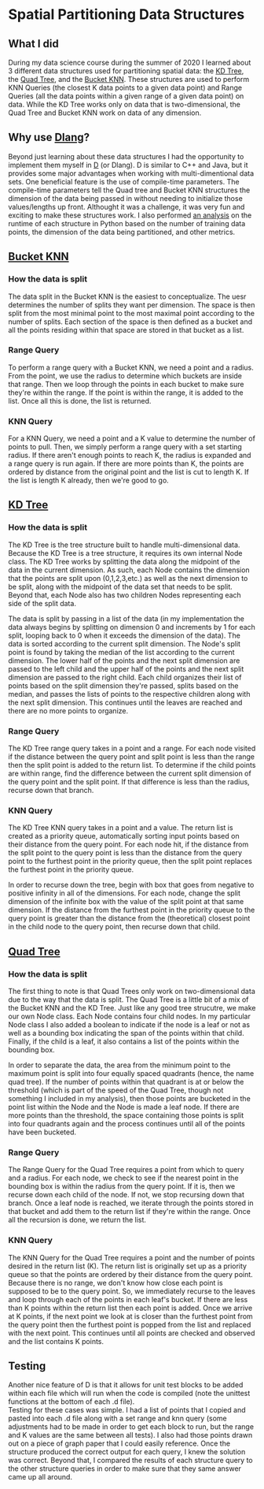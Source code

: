 # Spatial Partitioning Data Structures

## What I did
During my data science course during the summer of 2020 I learned about 3 different data structures used for partitioning spatial data: the [KD Tree](source/kdtree.d), the [Quad Tree](source/quadtree.d), and the [Bucket KNN](source/bucketknn.d).  These structures are used to perform KNN Queries (the closest K data points to a given data point) and Range Queries (all the data points within a given range of a given data point) on data.  While the KD Tree works only on data that is two-dimensional, the Quad Tree and Bucket KNN work on data of any dimension.  

## Why use [Dlang](dlang.org)?

Beyond just learning about these data structures I had the opportunity to implement them myself in [D](dlang.org) (or Dlang).  D is similar to C++ and Java, but it provides some major advantages when working with multi-dimentional data sets.  One beneficial feature is the use of compile-time parameters.  The compile-time parameters tell the Quad tree and Bucket KNN structures the dimension of the data being passed in without needing to initialize those values/lengths up front.  Althought it was a challenge, it was very fun and exciting to make these structures work.  I also performed [an analysis](analysis.ipynb) on the runtime of each structure in Python based on the number of training data points, the dimension of the data being partitioned, and other metrics.

## [Bucket KNN](source/bucketknn.d)
### How the data is split
The data split in the Bucket KNN is the easiest to conceptualize.  The uesr determines the number of splits they want per dimension.  The space is then split from the most minimal point to the most maximal point according to the number of splits.  Each section of the space is then defined as a bucket and all the points residing within that space are stored in that bucket as a list.  

### Range Query
To perform a range query with a Bucket KNN, we need a point and a radius.  From the point, we use the radius to determine which buckets are inside that range.  Then we loop through the points in each bucket to make sure they're within the range.  If the point is within the range, it is added to the list.  Once all this is done, the list is returned.

### KNN Query
For a KNN Query, we need a point and a K value to determine the number of points to pull.  Then, we simply perform a range query with a set starting radius.  If there aren't enough points to reach K, the radius is expanded and a range query is run again.  If there are more points than K, the points are ordered by distance from the original point and the list is cut to length K.  If the list is length K already, then we're good to go.

## [KD Tree](source/kdtree.d)
### How the data is split
The KD Tree is the tree structure built to handle multi-dimensional data.  Because the KD Tree is a tree structure, it requires its own internal Node class.  The KD Tree works by splitting the data along the midpoint of the data in the current dimension.  As such, each Node contains the dimension that the points are split upon (0,1,2,3,etc.) as well as the next dimension to be split, along with the midpoint of the data set that needs to be split. Beyond that, each Node also has two children Nodes representing each side of the split data.
<p>
The data is split by passing in a list of the data (in my implementation the data always begins by splitting on dimension 0 and increments by 1 for each split, looping back to 0 when it exceeds the dimension of the data).  The data is sorted according to the current split dimension.  The Node's split point is found by taking the median of the list according to the current dimension.  The lower half of the points and the next split dimension are passed to the left child and the upper half of the points and the next split dimension are passed to the right child.  Each child organizes their list of points based on the split dimension they're passed, splits based on the median, and passes the lists of points to the respective children along with the next split dimension.  This continues until the leaves are reached and there are no more points to organize.  

### Range Query
The KD Tree range query takes in a point and a range.  For each node visited if the distance between the query point and split point is less than the range then the split point is added to the return list.  To determine if the child points are within range, find the difference between the current split dimension of the query point and the split point.  If that difference is less than the radius, recurse down that branch.  

### KNN Query
The KD Tree KNN query takes in a point and a value.  The return list is created as a priority queue, automatically sorting input points based on their distance from the query point.  For each node hit, if the distance from the split point to the query point is less than the distance from the query point to the furthest point in the priority queue, then the split point replaces the furthest point in the priority queue.  
<p>
In order to recurse down the tree, begin with box that goes from negative to positive infinity in all of the dimensions.  For each node, change the split dimension of the infinite box with the value of the split point at that same dimension.  If the distance from the furthest point in the priority queue to the query point is greater than the distance from the (theoretical) closest point in the child node to the query point, then recurse down that child.  

## [Quad Tree](source/quadtree.d)
### How the data is split
The first thing to note is that Quad Trees only work on two-dimensional data due to the way that the data is split.  The Quad Tree is a little bit of a mix of the Bucket KNN and the KD Tree.  Just like any good tree strucutre, we make our own Node class.  Each Node contains four child nodes.  In my particular Node class I also added a boolean to indicate if the node is a leaf or not as well as a bounding box indicating the span of the points within that child. Finally, if the child is a leaf, it also contains a list of the points within the bounding box.
<p>
In order to separate the data, the area from the minimum point to the maximum point is split into four equally spaced quadrants (hence, the name quad tree).  If the number of points within that quadrant is at or below the threshold (which is part of the speed of the Quad Tree, though not something I included in my analysis), then those points are bucketed in the point list within the Node and the Node is made a leaf node.  If there are more points than the threshold, the space containing those points is split into four quadrants again and the process continues until all of the points have been bucketed.

### Range Query
The Range Query for the Quad Tree requires a point from which to query and a radius.  For each node, we check to see if the nearest point in the bounding box is within the radius from the query point.  If it is, then we recurse down each child of the node.  If not, we stop recursing down that branch.  Once a leaf node is reached, we iterate through the points stored in that bucket and add them to the return list if they're within the range.  Once all the recursion is done, we return the list.

### KNN Query
The KNN Query for the Quad Tree requires a point and the number of points desired in the return list (K).  The return list is originally set up as a priority queue so that the points are ordered by their distance from the query point.  Because there is no range, we don't know how close each point is supposed to be to the query point.  So, we immediately recurse to the leaves and loop through each of the points in each leaf's bucket.  If there are less than K points within the return list then each point is added.  Once we arrive at K points, if the next point we look at is closer than the furthest point from the query point then the furthest point is popped from the list and replaced with the next point.  This continues until all points are checked and observed and the list contains K points.  

## Testing
Another nice feature of D is that it allows for unit test blocks to be added within each file which will run when the code
 is compiled (note the unittest functions at the bottom of each .d file).  <br>  Testing for these cases was simple.  I
 had a list of points that I copied and pasted into each .d file along with a set range and knn query (some adjustments
 had to be made in order to get each block to run, but the range and K values are the same between all tests).  I also had
 those points drawn out on a piece of graph paper that I could easily reference.  Once the structure produced the correct
 output for each query, I knew the solution was correct.  Beyond that, I compared the results of each structure query to
 the other structure queries in order to make sure that they same answer came up all around.